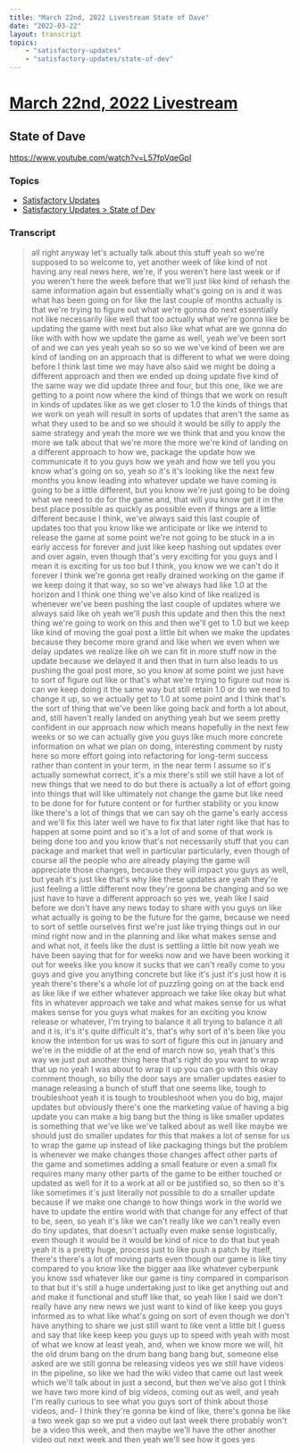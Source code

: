 ```yaml
---
title: "March 22nd, 2022 Livestream State of Dave"
date: "2022-03-22"
layout: transcript
topics:
    - "satisfactory-updates"
    - "satisfactory-updates/state-of-dev"
---
```

# [March 22nd, 2022 Livestream](../2022-03-22.md)
## State of Dave
https://www.youtube.com/watch?v=L57fpVqeGpI

### Topics
* [Satisfactory Updates](../topics/satisfactory-updates.md)
* [Satisfactory Updates > State of Dev](../topics/satisfactory-updates/state-of-dev.md)

### Transcript

> all right anyway let's actually talk about this stuff yeah so we're supposed to so welcome to, yet another week of like kind of not having any real news here, we're, if you weren't here last week or if you weren't here the week before that we'll just like kind of rehash the same information again but essentially what's going on is and it was what has been going on for like the last couple of months actually is that we're trying to figure out what we're gonna do next essentially not like necessarily like well that too actually what we're gonna like be updating the game with next but also like what what are we gonna do like with with how we update the game as well, yeah we've been sort of and we can yes yeah yeah so so so we we've kind of been we are kind of landing on an approach that is different to what we were doing before I think last time we may have also said we might be doing a different approach and then we ended up doing update five kind of the same way we did update three and four, but this one, like we are getting to a point now where the kind of things that we work on result in kinds of updates like as we get closer to 1.0 the kinds of things that we work on yeah will result in sorts of updates that aren't the same as what they used to be and so we should it would be silly to apply the same strategy and yeah the more we we think that and you know the more we talk about that we're more the more we're kind of landing on a different approach to how we, package the update how we communicate it to you guys how we yeah and how we tell you you know what's going on so, yeah so it's it's looking like the next few months you know leading into whatever update we have coming is going to be a little different, but you know we're just going to be doing what we need to do for the game and, that will you know get it in the best place possible as quickly as possible even if things are a little different because I think, we've always said this last couple of updates too that you know like we anticipate or like we intend to release the game at some point we're not going to be stuck in a in early access for forever and just like keep hashing out updates over and over again, even though that's very exciting for you guys and I mean it is exciting for us too but I think, you know we we can't do it forever I think we're gonna get really drained working on the game if we keep doing it that way, so so we've always had like 1.0 at the horizon and I think one thing we've also kind of like realized is whenever we've been pushing the last couple of updates where we always said like oh yeah we'll push this update and then this the next thing we're going to work on this and then we'll get to 1.0 but we keep like kind of moving the goal post a little bit when we make the updates because they become more grand and like when we even when we delay updates we realize like oh we can fit in more stuff now in the update because we delayed it and then that in turn also leads to us pushing the goal post more, so you know at some point we just have to sort of figure out like or that's what we're trying to figure out now is can we keep doing it the same way but still retain 1.0 or do we need to change it up, so we actually get to 1.0 at some point and I think that's the sort of thing that we've been like going back and forth a lot about, and, still haven't really landed on anything yeah but we seem pretty confident in our approach now which means hopefully in the next few weeks or so we can actually give you guys like much more concrete information on what we plan on doing, interesting comment by rusty here so more effort going into refactoring for long-term success rather than content in your term, in the near term I assume so it's actually somewhat correct, it's a mix there's still we still have a lot of new things that we need to do but there is actually a lot of effort going into things that will like ultimately not change the game but like need to be done for for future content or for further stability or you know like there's a lot of things that we can say oh the game's early access and we'll fix this later well we have to fix that later right like that has to happen at some point and so it's a lot of and some of that work is being done too and you know that's not necessarily stuff that you can package and market that well in particular particularly, even though of course all the people who are already playing the game will appreciate those changes, because they will impact you guys as well, but yeah it's just like that's why like these updates are yeah they're just feeling a little different now they're gonna be changing and so we just have to have a different approach so yes we, yeah like I said before we don't have any news today to share with you guys on like what actually is going to be the future for the game, because we need to sort of settle ourselves first we're just like trying things out in our mind right now and in the planning and like what makes sense and and what not, it feels like the dust is settling a little bit now yeah we have been saying that for for weeks now and we have been working it out for weeks like you know it sucks that we can't really come to you guys and give you anything concrete but like it's just it's just how it is yeah there's there's a whole lot of puzzling going on at the back end as like like if we either whatever approach we take like okay but what fits in whatever approach we take and what makes sense for us what makes sense for you guys what makes for an exciting you know release or whatever, I'm trying to balance it all trying to balance it all and it is, it's it's quite difficult it's, that's why sort of it's been like you know the intention for us was to sort of figure this out in january and we're in the middle of at the end of march now so, yeah that's this way we just put another thing here that's right do you want to wrap that up no yeah I was about to wrap it up you can go with this okay comment though, so billy the door says are smaller updates easier to manage releasing a bunch of stuff that one seems like, tough to troubleshoot yeah it is tough to troubleshoot when you do big, major updates but obviously there's one the marketing value of having a big update you can make a big bang but the thing is like smaller updates is something that we've like we've talked about as well like maybe we should just do smaller updates for this that makes a lot of sense for us to wrap the game up instead of like packaging things but the problem is whenever we make changes those changes affect other parts of the game and sometimes adding a small feature or even a small fix requires many many other parts of the game to be either touched or updated as well for it to a work at all or be justified so, so then so it's like sometimes it's just literally not possible to do a smaller update because if we make one change to how things work in the world we have to update the entire world with that change for any effect of that to be, seen, so yeah it's like we can't really like we can't really even do tiny updates, that doesn't actually even make sense logistically, even though it would be it would be kind of nice to do that but yeah yeah it is a pretty huge, process just to like push a patch by itself, there's there's a lot of moving parts even though our game is like tiny compared to you know like the bigger aaa like whatever cyberpunk you know ssd whatever like our game is tiny compared in comparison to that but it's still a huge undertaking just to like get anything out and and make it functional and stuff like that, so yeah like I said we don't really have any new news we just want to kind of like keep you guys informed as to what like what's going on sort of even though we don't have anything to share we just still want to like vent a little bit I guess and say that like keep keep you guys up to speed with yeah with most of what we know at least yeah, and, when we know more we will, hit the old drum bang on the drum bang bang bang but, someone else asked are we still gonna be releasing videos yes we still have videos in the pipeline, so like we had the wiki video that came out last week which we'll talk about in just a second, but then we've also got I think we have two more kind of big videos, coming out as well, and yeah I'm really curious to see what you guys sort of think about those videos, and- I think they're gonna be kind of like, there's gonna be like a two week gap so we put a video out last week there probably won't be a video this week, and then maybe we'll have the other another video out next week and then yeah we'll see how it goes yes
